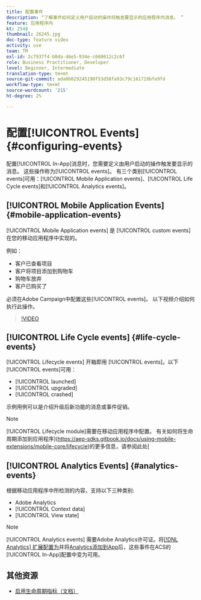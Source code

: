 ```yaml
---
title: 配置事件
description: “了解事件如何定义用户启动的操作将触发要显示的应用程序内消息。 ”
feature: 应用程序内
kt: 2548
thumbnail: 26245.jpg
doc-type: feature video
activity: use
team: TM
exl-id: 2c7937f4-b0da-46e5-934e-c660012c2c6f
role: Business Practitioner, Developer
level: Beginner, Intermediate
translation-type: tm+mt
source-git-commit: ada0b029245190f53d58fa93c79c161719bfe9fd
workflow-type: tm+mt
source-wordcount: '215'
ht-degree: 2%

---
```


# 配置[!UICONTROL Events] {#configuring-events}

配置[!UICONTROL In-App]消息时，您需要定义由用户启动的操作触发要显示的消息。 这些操作称为[!UICONTROL events]。 有三个类别[!UICONTROL events]可用：[!UICONTROL Mobile Application events]、[!UICONTROL Life Cycle events]和[!UICONTROL Analytics events]。

## [!UICONTROL Mobile Application Events] {#mobile-application-events}

[!UICONTROL Mobile Application events] 是 [!UICONTROL custom events] 在您的移动应用程序中实现的。

例如：

* 客户已查看项目
* 客户将项目添加到购物车
* 购物车放弃
* 客户已购买了

必须在Adobe Campaign中配置这些[!UICONTROL events]。 以下视频介绍如何执行此操作。

>[!VIDEO](https://video.tv.adobe.com/v/26245?quality=12)

## [!UICONTROL Life Cycle events]  {#life-cycle-events}

[!UICONTROL Lifecycle events] 开箱即用 [!UICONTROL events]。以下[!UICONTROL events]可用：

* [!UICONTROL launched]
* [!UICONTROL upgraded]
* [!UICONTROL crashed]

示例用例可以是介绍升级后新功能的消息或事件促销。

>[!NOTE]
>
>[!UICONTROL Lifecycle module]需要在移动应用程序中配置。 有关如何将生命周期添加到应用程序](https://aep-sdks.gitbook.io/docs/using-mobile-extensions/mobile-core/lifecycle)的更多信息，请参阅此处[

## [!UICONTROL Analytics Events] {#analytics-events}

根据移动应用程序中所检测的内容，支持以下三种类别:

* Adobe Analytics
* [!UICONTROL Context data]
* [!UICONTROL View state]

>[!NOTE]
>
>[!UICONTROL Analytics events] 需要Adobe Analytics许可证。将[[!DNL Analytics] 扩展配置为](https://aep-sdks.gitbook.io/docs/using-mobile-extensions/adobe-analytics#configure-analytics-extension-in-launch)并将[Analytics添加到App](https://aep-sdks.gitbook.io/docs/using-mobile-extensions/adobe-analytics#add-analytics-to-your-app)后，这些事件在ACS的[!UICONTROL In-App]配置中变为可用。

## 其他资源

* [启用生命周期指标（文档）](https://aep-sdks.gitbook.io/docs/getting-started/initialize-the-sdk#enable-lifecycle-metrics)
